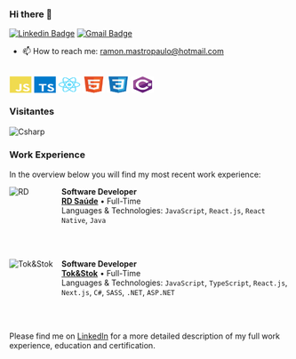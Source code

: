 ### Hi there 👋

[![Linkedin Badge](https://img.shields.io/badge/-Ramon%20Vazquez-2E2D2E?style=for-the-badge&labelColor=000000&logo=linkedin&logoColor=79FE96&link=https://www.linkedin.com/in/thiagoleaodev/)](https://www.linkedin.com/in/ramon-vazquez-mastropaulo-073921152/) [![Gmail Badge](https://img.shields.io/badge/-ramon.mastropaulo@hotmail.com-2E2D2E?style=for-the-badge&labelColor=000000&logo=gmail&logoColor=79FE96&link=mailto:ramon.mastropaulo@hotmail.com)](mailto:ramon.mastropaulo@hotmail.com)


- 📫 How to reach me: ramon.mastropaulo@hotmail.com



<div style="display: inline_block"><br>
  <img align="center"  height="30" width="40" src="https://raw.githubusercontent.com/devicons/devicon/master/icons/javascript/javascript-plain.svg">
  <img align="center" height="30" width="40" src="https://raw.githubusercontent.com/devicons/devicon/master/icons/typescript/typescript-plain.svg">
  <img align="center" height="30" width="40" src="https://raw.githubusercontent.com/devicons/devicon/master/icons/react/react-original.svg">
  <img align="center" height="30" width="40" src="https://raw.githubusercontent.com/devicons/devicon/master/icons/html5/html5-original.svg">
  <img align="center" height="30" width="40" src="https://raw.githubusercontent.com/devicons/devicon/master/icons/css3/css3-original.svg">
  <img align="center"  height="30" width="40" src="https://raw.githubusercontent.com/devicons/devicon/master/icons/csharp/csharp-original.svg">
</div>
  
 

 <h3> Visitantes </h3>  

 <div>

  <img align="center" alt="Csharp" height="30" width="150" src="https://komarev.com/ghpvc/?username=ramonvm18&color=green" alt="ramonvm18" /> <br>

 </div>  
  
  ### Work Experience
In the overview below you will find my most recent work experience:


[<img align="left" height="94px" width="94px" alt="RD" src="https://cdn.rd.com.br/prod-v2/2024/03/b61a97dc-logo-rdsaude.svg"/>](https://rdsaude.com.br/)

**Software Developer** \
[**RD Saúde**](https://rdsaude.com.br) • Full-Time \
Languages & Technologies: `JavaScript`, `React.js`, `React Native`, `Java`

<br/>
<br/>

[<img align="left" height="94px" width="94px" alt="Tok&Stok" src="https://tokstok.vtexassets.com/assets/vtex.file-manager-graphql/images/daa2d6c9-8d3a-457b-8e5e-05e8c99e5e9b___050b6dcb81dcd0241030c7fe4077cec1.png"/>](https://www.tokstok.com.br)

**Software Developer** \
[**Tok&Stok**](https://www.tokstok.com.br) • Full-Time \
Languages & Technologies: `JavaScript`, `TypeScript`, `React.js`, `Next.js`, `C#`, `SASS`, `.NET`, `ASP.NET`

<br/>
<br/>

Please find me on [LinkedIn](https://www.linkedin.com/in/ramon-vazquez-mastropaulo-073921152/) for a more detailed description of my full work experience, education and certification.
